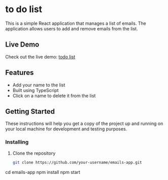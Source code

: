 # to do list

This is a simple React application that manages a list of emails. The application allows users to add and remove emails from the list.

## Live Demo

Check out the live demo: [todo list](https://eclectic-jelly-a78874.netlify.app/)

## Features

- Add your name to the list
- Built using TypeScript
- Click on a name to delete it from the list

## Getting Started

These instructions will help you get a copy of the project up and running on your local machine for development and testing purposes.



### Installing

1. Clone the repository
   ```sh
   git clone https://github.com/your-username/emails-app.git


cd emails-app
npm install
npm start


